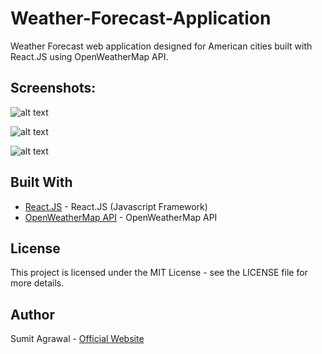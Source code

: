 # Weather-Forecast-Application

Weather Forecast web application designed for American cities built with React.JS using OpenWeatherMap API. 

## Screenshots:

![alt text](https://i.imgur.com/aK1NO6x.jpg)

![alt text](https://i.imgur.com/XnnwLiw.jpg)

![alt text](https://i.imgur.com/mnkU6VU.jpg)

## Built With

* [React.JS](https://reactjs.org/) - React.JS (Javascript Framework)
* [OpenWeatherMap API](https://openweathermap.org/api) - OpenWeatherMap API 

## License

This project is licensed under the MIT License - see the LICENSE file for more details.

## Author

Sumit Agrawal - [Official Website](https://sumitagrawal.com)
